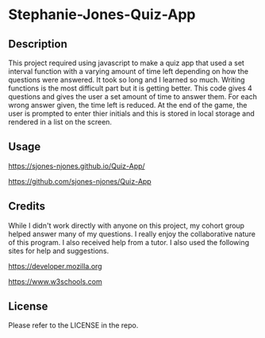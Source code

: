 # Stephanie-Jones-Quiz-App

## Description

This project required using javascript to make a quiz app that used a set interval function with a varying amount of time left depending on how the questions were answered. It took so long and I learned so much. Writing functions is the most difficult part but it is getting better. This code gives 4 questions and gives the user a set amount of time to answer them. For each wrong answer given, the time left is reduced. At the end of the game, the user is prompted to enter thier initials and this is stored in local storage and rendered in a list on the screen.

## Usage

https://sjones-njones.github.io/Quiz-App/

https://github.com/sjones-njones/Quiz-App


## Credits

While I didn't work directly with anyone on this project, my cohort group helped answer many of my questions. I really enjoy the collaborative nature of this program.  I also received help from a tutor. I also used the following sites for help and suggestions.

https://developer.mozilla.org

https://www.w3schools.com

## License

Please refer to the LICENSE in the repo.
 